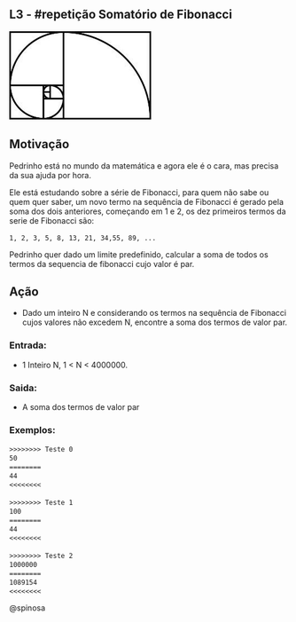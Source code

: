 ## L3 - #repetição Somatório de Fibonacci

![](capa.png)

## Motivação


Pedrinho está no mundo da matemática e agora ele é o cara, mas precisa da sua ajuda por hora.

Ele está estudando sobre a série de Fibonacci, para quem não sabe ou quem quer saber, um novo termo na sequência de Fibonacci é gerado pela soma dos dois anteriores, começando em 1 e 2, os dez primeiros termos da serie de Fibonacci são:

```
1, 2, 3, 5, 8, 13, 21, 34,55, 89, ...
```

Pedrinho quer dado um limite predefinido, calcular a soma de todos os termos da sequencia de fibonacci cujo valor é par.

## Ação

- Dado um inteiro N e considerando os termos na sequência de Fibonacci cujos valores não excedem N, encontre a soma dos termos de valor par.

### Entrada:

- 1 Inteiro N, 1 \< N \< 4000000.

### Saida:

- A soma dos termos de valor par

### Exemplos:

```
>>>>>>>> Teste 0
50
========
44
<<<<<<<<

>>>>>>>> Teste 1
100
========
44
<<<<<<<<

>>>>>>>> Teste 2
1000000
========
1089154
<<<<<<<<
```

@spinosa